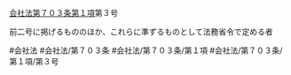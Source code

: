 [会社法第７０３条第１項](会社法＿＿＿＿第７０３条第１項)第３号

前二号に掲げるもののほか、これらに準ずるものとして法務省令で定める者


#会社法
#会社法/第７０３条
#会社法/第７０３条/第１項
#会社法/第７０３条/第１項/第３号
